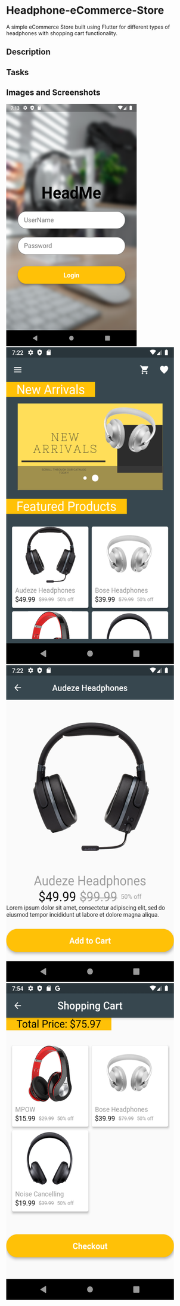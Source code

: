 # Headphone-eCommerce-Store
A simple eCommerce Store built using Flutter for different types of headphones with shopping cart functionality.

## Description

## Tasks

## Images and Screenshots

<img src = "https://github.com/JadeAnt/Headphone-eCommerce-Store/blob/master/eCommerce%20Store%20Images/login_page.png" width = "350" height = "650"> 
<img src = "https://github.com/JadeAnt/Headphone-eCommerce-Store/blob/master/eCommerce%20Store%20Images/landing_page.png" width = "450" height = "850"> 
<img src = "https://github.com/JadeAnt/Headphone-eCommerce-Store/blob/master/eCommerce%20Store%20Images/product_page.png" width = "450" height = "850"> 
<img src = "https://github.com/JadeAnt/Headphone-eCommerce-Store/blob/master/eCommerce%20Store%20Images/shopping_cart.png" width = "450" height = "850"> 
